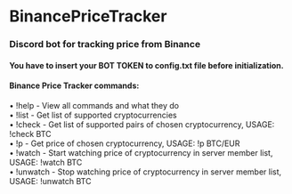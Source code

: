 # BinancePriceTracker
### Discord bot for tracking price from Binance

#### You have to insert your BOT TOKEN to config.txt file before initialization.

#### Binance Price Tracker commands:
• !help - View all commands and what they do <br />
• !list - Get list of supported cryptocurrencies <br />
• !check - Get list of supported pairs of chosen cryptocurrency, USAGE: !check BTC <br />
• !p - Get price of chosen cryptocurrency, USAGE: !p BTC/EUR <br />
• !watch - Start watching price of cryptocurrency in server member list, USAGE: !watch BTC <br />
• !unwatch - Stop watching price of cryptocurrency in server member list, USAGE: !unwatch BTC <br />
